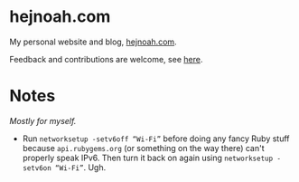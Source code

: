 # hejnoah.com

My personal website and blog, [hejnoah.com](https://hejnoah.com).

Feedback and contributions are welcome, see [here](https://hejnoah.com/about/).


# Notes

*Mostly for myself.*

* Run `networksetup -setv6off “Wi-Fi”` before doing any fancy Ruby stuff because `api.rubygems.org` (or something on the way there) can't properly speak IPv6. Then turn it back on again using `networksetup -setv6on “Wi-Fi”`. Ugh.
